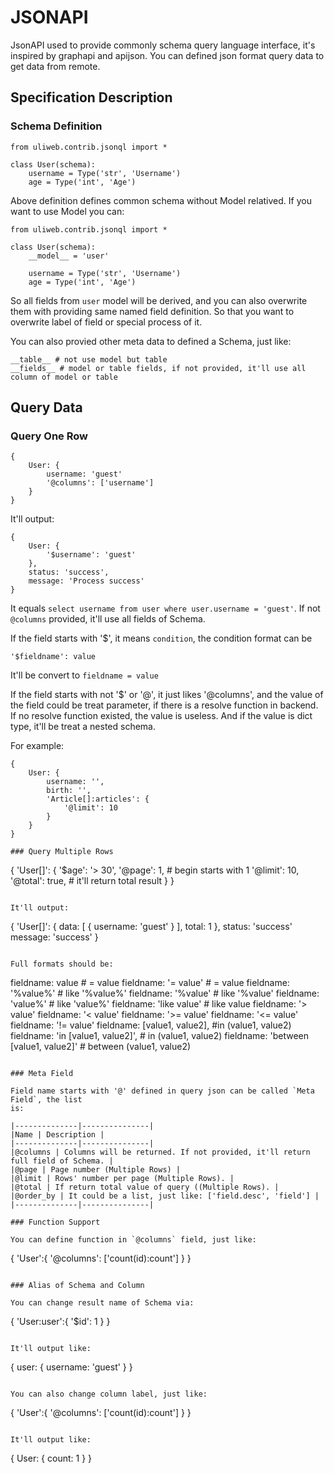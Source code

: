 # JSONAPI

JsonAPI used to provide commonly schema query language interface, it's inspired by
graphapi and apijson. You can defined json format query data to get data from remote.

## Specification Description

### Schema Definition

```
from uliweb.contrib.jsonql import *

class User(schema):
    username = Type('str', 'Username')
    age = Type('int', 'Age')
```

Above definition defines common schema without Model relatived. If you want to use
Model you can:

```
from uliweb.contrib.jsonql import *

class User(schema):
    __model__ = 'user'

    username = Type('str', 'Username')
    age = Type('int', 'Age')
```

So all fields from `user` model will be derived, and you can also overwrite them with
providing same named field definition. So that you want to overwrite label of field or
special process of it.

You can also provied other meta data to defined a Schema, just like:

```
__table__ # not use model but table
__fields__ # model or table fields, if not provided, it'll use all column of model or table
```

## Query Data

### Query One Row

```
{
    User: {
        username: 'guest'
        '@columns': ['username']
    }
}
```

It'll output:

```
{
    User: {
        '$username': 'guest'
    },
    status: 'success',
    message: 'Process success'
}
```

It equals `select username from user where user.username = 'guest'`. If not `@columns`
provided, it'll use all fields of Schema.

If the field starts with '$', it means `condition`, the condition format can be

```
'$fieldname': value
```

It'll be convert to `fieldname = value`

If the field starts with not '$' or '@', it just likes '@columns', and the value of
the field could be treat parameter, if there is a resolve function in backend. If no
resolve function existed, the value is useless. And if the value is dict type, it'll
be treat a nested schema.

For example:

```
{
    User: {
        username: '',
        birth: '',
        'Article[]:articles': {
            '@limit': 10
        }
    }
}

### Query Multiple Rows

```
{
    'User[]': {
        '$age': '> 30',
        '@page': 1, # begin starts with 1
        '@limit': 10,
        '@total': true, # it'll return total result
    }
}
```

It'll output:

```
{
    'User[]': {
        data: [
            { username: 'guest' }
        ],
        total: 1
    },
    status: 'success'
    message: 'success'
}
```

Full formats should be:

```
fieldname: value # = value
fieldname: '= value' # = value
fieldname: '%value%' # like '%value%'
fieldname: '%value' # like '%value'
fieldname: 'value%' # like 'value%'
fieldname: 'like value' # like value
fieldname: '> value'
fieldname: '< value'
fieldname: '>= value'
fieldname: '<= value'
fieldname: '!= value'
fieldname: [value1, value2], #in (value1, value2)
fieldname: 'in [value1, value2]', # in (value1, value2)
fieldname: 'between [value1, value2]' # between (value1, value2)
```

### Meta Field

Field name starts with '@' defined in query json can be called `Meta Field`, the list
is:

|--------------|---------------|
|Name | Description |
|--------------|---------------|
|@columns | Columns will be returned. If not provided, it'll return full field of Schema. |
|@page | Page number (Multiple Rows) |
|@limit | Rows' number per page (Multiple Rows). |
|@total | If return total value of query ((Multiple Rows). |
|@order_by | It could be a list, just like: ['field.desc', 'field'] |
|--------------|---------------|

### Function Support

You can define function in `@columns` field, just like:

```
{
    'User':{
        '@columns': ['count(id):count']
    }
}
```

### Alias of Schema and Column

You can change result name of Schema via:

```
{
    'User:user':{
        '$id': 1
    }
}
```

It'll output like:

```
{
    user: {
        username: 'guest'
    }
}
```

You can also change column label, just like:

```
{
    'User':{
        '@columns': ['count(id):count']
    }
}
```

It'll output like:

```
{
    User: {
        count: 1
    }
}
```